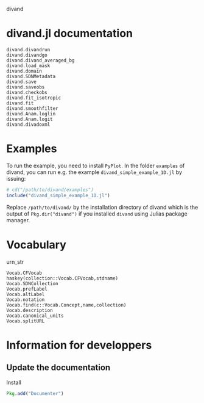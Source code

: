 
divand


# divand.jl documentation



```@docs
divand.divandrun
divand.divandgo
divand.divand_averaged_bg
divand.load_mask
divand.domain
divand.SDNMetadata
divand.save
divand.saveobs
divand.checkobs
divand.fit_isotropic
divand.fit
divand.smoothfilter
divand.Anam.loglin
divand.Anam.logit
divand.divadoxml
```

# Examples

To run the example, you need to install `PyPlot`.
In the folder `examples` of divand, you can run e.g. the example `divand_simple_example_1D.jl` by issuing:

```julia
# cd("/path/to/divand/examples")
include("divand_simple_example_1D.jl")
```

Replace `/path/to/divand/` by the installation directory of divand which is the output of `Pkg.dir("divand")` if you installed `divand` using Julias package manager.


# Vocabulary

urn_str


```@docs
Vocab.CFVocab
haskey(collection::Vocab.CFVocab,stdname)
Vocab.SDNCollection
Vocab.prefLabel
Vocab.altLabel
Vocab.notation
Vocab.find(c::Vocab.Concept,name,collection)
Vocab.description
Vocab.canonical_units
Vocab.splitURL
```


# Information for developpers

## Update the documentation

Install

```julia
Pkg.add("Documenter")
```
